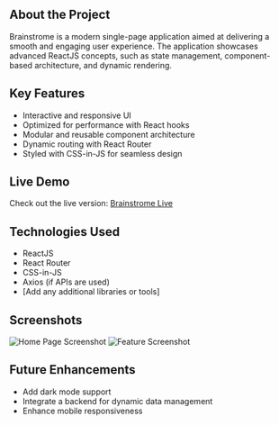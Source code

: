 ## About the Project
Brainstrome is a modern single-page application aimed at delivering a smooth and engaging user experience. The application showcases advanced ReactJS concepts, such as state management, component-based architecture, and dynamic rendering.

## Key Features
- Interactive and responsive UI
- Optimized for performance with React hooks
- Modular and reusable component architecture
- Dynamic routing with React Router
- Styled with CSS-in-JS for seamless design

## Live Demo
Check out the live version: [Brainstrome Live](link-to-live-demo)

## Technologies Used
- ReactJS
- React Router
- CSS-in-JS
- Axios (if APIs are used)
- [Add any additional libraries or tools]

## Screenshots
![Home Page Screenshot](path-to-screenshot.png)
![Feature Screenshot](path-to-screenshot.png)

## Future Enhancements
- Add dark mode support
- Integrate a backend for dynamic data management
- Enhance mobile responsiveness


